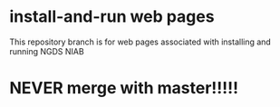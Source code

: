 install-and-run web pages	
===============

This repository branch is for web pages associated with installing and running NGDS NIAB

# NEVER merge with master!!!!! #